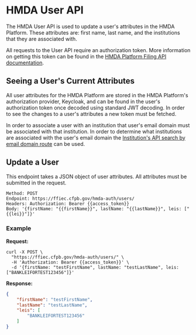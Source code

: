 # HMDA User API

The HMDA User API is used to update a user's attributes in the HMDA Platform. These attributes are: first name, last name, and the institutions that they are associated with.

All requests to the User API require an authorization token. More information on getting this token can be found in the [HMDA Platform Filing API documentation](/documentation/api/filing/platform.md#authorization).

## Seeing a User's Current Attributes

All user attributes for the HMDA Platform are stored in the HMDA Platform's authorization provider, Keycloak, and can be found in the user's authorization token once decoded using standard JWT decoding. In order to see the changes to a user's attributes a new token must be fetched.

In order to associate a user with an institution that user's email domain must be associated with that institution. In order to determine what institutions are associated with the user's email domain the [Institution's API search by email domain route](/api/institutions-api/#search-by-email-domain) can be used.

## Update a User

This endpoint takes a JSON object of user attributes. All attributes must be submitted in the request.

```
Method: POST
Endpoint: https://ffiec.cfpb.gov/hmda-auth/users/
Headers: Authorization: Bearer {{access_token}}
Body: '{firstName: "{{firstName}}", lastName: "{{lastName}}", leis: ["{{lei}}"]}'
```

### Example

<b>Request:</b>

```
curl -X POST \
  "https://ffiec.cfpb.gov/hmda-auth/users/" \
  -H 'Authorization: Bearer {{access_token}}' \
  -d '{firstName: "testFirstName", lastName: "testLastName", leis: ["BANKLEIFORTEST123456"]}'
```

<b>Response:</b>

```json
{
    "firstName": "testFirstName",
    "lastName": "testLastName",
    "leis": [
        "BANKLEIFORTEST123456"
    ]
}
```
